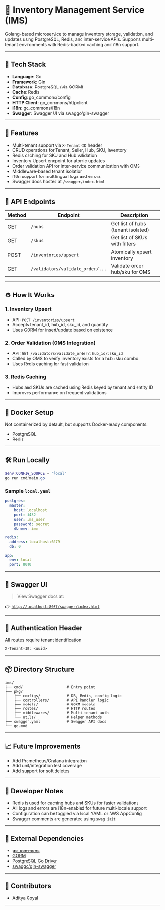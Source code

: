 # 🏬 Inventory Management Service (IMS)

Golang-based microservice to manage inventory storage, validation, and updates using PostgreSQL, Redis, and inter-service APIs. Supports multi-tenant environments with Redis-backed caching and i18n support.

---

## 🧩 Tech Stack

* **Language**: Go
* **Framework**: Gin
* **Database**: PostgreSQL (via GORM)
* **Cache**: Redis
* **Config**: go\_commons/config
* **HTTP Client**: go\_commons/httpclient
* **i18n**: go\_commons/i18n
* **Swagger**: Swagger UI via swaggo/gin-swagger

---

## 📂 Features

* Multi-tenant support via `X-Tenant-ID` header
* CRUD operations for Tenant, Seller, Hub, SKU, Inventory
* Redis caching for SKU and Hub validation
* Inventory Upsert endpoint for atomic updates
* Order validation API for inter-service communication with OMS
* Middleware-based tenant isolation
* i18n support for multilingual logs and errors
* Swagger docs hosted at `/swagger/index.html`

---

## 🧪 API Endpoints

| Method | Endpoint                         | Description                        |
| ------ | -------------------------------- | ---------------------------------- |
| GET    | `/hubs`                          | Get list of hubs (tenant isolated) |
| GET    | `/skus`                          | Get list of SKUs with filters      |
| POST   | `/inventories/upsert`            | Atomically upsert inventory        |
| GET    | `/validators/validate_order/...` | Validate order hub/sku for OMS     |

---

## ⚙️ How It Works

### 1. **Inventory Upsert**

* API: `POST /inventories/upsert`
* Accepts tenant\_id, hub\_id, sku\_id, and quantity
* Uses GORM for insert/update based on existence

### 2. **Order Validation (OMS Integration)**

* API: `GET /validators/validate_order/:hub_id/:sku_id`
* Called by OMS to verify inventory exists for a hub+sku combo
* Uses Redis caching for fast validation

### 3. **Redis Caching**

* Hubs and SKUs are cached using Redis keyed by tenant and entity ID
* Improves performance on frequent validations

---

## 🐳 Docker Setup

Not containerized by default, but supports Docker-ready components:

* PostgreSQL
* Redis

---

## 🛠 Run Locally

```powershell
$env:CONFIG_SOURCE = "local"
go run cmd/main.go
```

### Sample `local.yaml`

```yaml
postgres:
  master:
    host: localhost
    port: 5432
    user: ims_user
    password: secret
    dbname: ims

redis:
  address: localhost:6379
  db: 0

app:
  env: local
  port: 8080
```

---

## 📎 Swagger UI

> View Swagger docs at:

👉 [`http://localhost:8087/swagger/index.html`](http://localhost:8087/swagger/index.html)

---

## 🔐 Authentication Header

All routes require tenant identification:

```http
X-Tenant-ID: <uuid>
```

---

## 📦 Directory Structure

```
ims/
├── cmd/                    # Entry point
├── pkg/
│   ├── configs/            # DB, Redis, config logic
│   ├── controllers/        # API handler logic
│   ├── models/             # GORM models
│   ├── routes/             # HTTP routes
│   ├── middlewares/        # Multi-tenant auth
│   └── utils/              # Helper methods
├── swagger.yaml            # Swagger API docs
└── go.mod
```

---

## 📈 Future Improvements

* Add Prometheus/Grafana integration
* Add unit/integration test coverage
* Add support for soft deletes

---

## 🧠 Developer Notes

* Redis is used for caching hubs and SKUs for faster validations
* All logs and errors are i18n-enabled for future multi-locale support
* Configuration can be toggled via local YAML or AWS AppConfig
* Swagger comments are generated using `swag init`

---

## 🔗 External Dependencies

* [go\_commons](https://github.com/omniful/go_commons)
* [GORM](https://gorm.io)
* [PostgreSQL Go Driver](https://github.com/lib/pq)
* [swaggo/gin-swagger](https://github.com/swaggo/gin-swagger)

---

## 🤝 Contributors

* Aditya Goyal

---